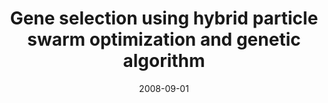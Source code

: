 ---
title: "Gene selection using hybrid particle swarm optimization and genetic algorithm"
collection: publications
permalink: /publication/masktrack
date: 2008-09-01
venue: "Soft Computing"
city: "GuangZhou"
state: ""
thumbnail: "masktrack.png"
teaser : masktrack.jpg
authors: "Shutao Li, Xixian Wu, Mingkui Tan"
bibtex: Gene.txt
uri: 
arxiv: https://pdfs.semanticscholar.org/8fa3/496599e249e63dde07d7fb7daccb7d50a333.pdf
project: 
source:
poster: masktrack-poster.pdf
data:
---